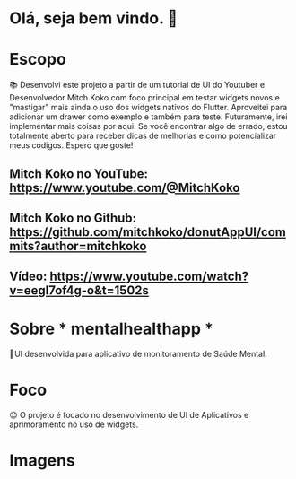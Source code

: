 # Olá, seja bem vindo. 👋

# Escopo
📚 Desenvolvi este projeto a partir de um tutorial de UI do Youtuber e Desenvolvedor Mitch Koko com foco principal em testar widgets novos e "mastigar" mais ainda o uso dos widgets nativos do Flutter. Aproveitei para adicionar um drawer como exemplo e também para teste. Futuramente, irei implementar mais coisas por aqui. Se você encontrar algo de errado, estou totalmente aberto para receber dicas de melhorias e como potencializar meus códigos. Espero que goste!

Mitch Koko no YouTube: https://www.youtube.com/@MitchKoko
---------------------------------------------------------------------------
Mitch Koko no Github: https://github.com/mitchkoko/donutAppUI/commits?author=mitchkoko
---------------------------------------------------------------------------
Vídeo: https://www.youtube.com/watch?v=eegl7of4g-o&t=1502s
---------------------------------------------------------------------------

# Sobre * mentalhealthapp *
📱UI desenvolvida para aplicativo de monitoramento de Saúde Mental.

# Foco
😊 O projeto é focado no desenvolvimento de UI de Aplicativos e aprimoramento no uso de widgets.

# Imagens

